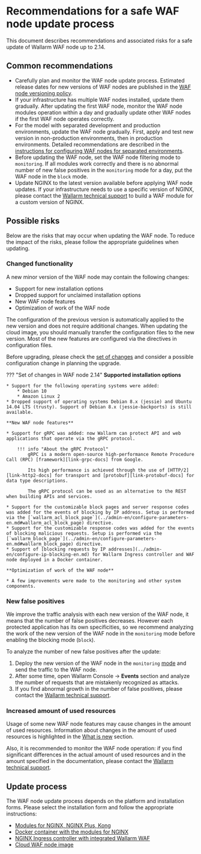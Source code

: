 [link-grpc-docs]:       https://grpc.io/
[link-http2-docs]:      https://developers.google.com/web/fundamentals/performance/http2
[link-protobuf-docs]:   https://developers.google.com/protocol-buffers/

# Recommendations for a safe WAF node update process

This document describes recommendations and associated risks for a safe update of Wallarm WAF node up to 2.14.

## Common recommendations

* Carefully plan and monitor the WAF node update process. Estimated release dates for new versions of WAF nodes are published in the [WAF node versioning policy](versioning-policy.md).
* If your infrastructure has multiple WAF nodes installed, update them gradually. After updating the first WAF node, monitor the WAF node modules operation within a day and gradually update other WAF nodes if the first WAF node operates correctly.
* For the model with separated development and production environments, update the WAF node gradually. First, apply and test new version in non-production environments, then in production environments. Detailed recommendations are described in the [instructions for configuring WAF nodes for separated environments](../admin-en/configuration-guides/waf-in-separated-environments/configure-waf-in-separated-environments.md#gradual-rollout-of-new-waf-changes).
* Before updating the WAF node, set the WAF node filtering mode to `monitoring`. If all modules work correctly and there is no abnormal number of new false positives in the `monitoring` mode for a day, put the WAF node in the `block` mode.
* Update NGINX to the latest version available before applying WAF node updates. If your infrastructure needs to use a specific version of NGINX, please contact the [Wallarm technical support](mailto:support@wallarm.com) to build a WAF module for a custom version of NGINX.

## Possible risks

Below are the risks that may occur when updating the WAF node. To reduce the impact of the risks, please follow the appropriate guidelines when updating.

### Changed functionality

A new minor version of the WAF node may contain the following changes:

* Support for new installation options
* Dropped support for unclaimed installation options
* New WAF node features
* Optimization of work of the WAF node

The configuration of the previous version is automatically applied to the new version and does not require additional changes. When updating the cloud image, you should manually transfer the configuration files to the new version. Most of the new features are configured via the directives in configuration files.

Before upgrading, please check the [set of changes](what-is-new.md) and consider a possible configuration change in planning the upgrade.

??? "Set of changes in WAF node 2.14"
    **Supported installation options**

    * Support for the following operating systems were added:
        * Debian 10
        * Amazon Linux 2
    * Dropped support of operating systems Debian 8.x (jessie) and Ubuntu 14.04 LTS (trusty). Support of Debian 8.x (jessie-backports) is still available.

    **New WAF node features**
    
    * Support for gRPC was added: now Wallarm can protect API and web applications that operate via the gRPC protocol.

        !!! info "About the gRPC Protocol"
            gRPC is a modern open‑source high-performance Remote Procedure Call (RPC) [framework][link-grpc-docs] from Google.
            
            Its high performance is achieved through the use of [HTTP/2][link-http2-docs] for transport and [protobuf][link-protobuf-docs] for data type descriptions.
            
            The gRPC protocol can be used as an alternative to the REST when building APIs and services. 
    
    * Support for the customizable block pages and server response codes was added for the events of blocking by IP address. Setup is performed via the [`wallarm_acl_block_page`](../admin-en/configure-parameters-en.md#wallarm_acl_block_page) directive.
    * Support for the customizable response codes was added for the events of blocking malicious requests. Setup is performed via the [`wallarm_block_page`](../admin-en/configure-parameters-en.md#wallarm_block_page) directive.
    * Support of [blocking requests by IP addresses](../admin-en/configure-ip-blocking-en.md) for Wallarm Ingress controller and WAF node deployed in a Docker container.

    **Optimization of work of the WAF node**

    * A few improvements were made to the monitoring and other system components.

### New false positives

We improve the traffic analysis with each new version of the WAF node, it means that the number of false positives decreases. However each protected application has its own specificities, so we recommend analyzing the work of the new version of the WAF node in the `monitoring` mode before enabling the blocking mode (`block`).

To analyze the number of new false positives after the update:

1. Deploy the new version of the WAF node in the `monitoring` [mode](../admin-en/configure-wallarm-mode.md) and send the traffic to the WAF node.
2. After some time, open Wallarm Console → **Events** section and analyze the number of requests that are mistakenly recognized as attacks.
3. If you find abnormal growth in the number of false positives, please contact the [Wallarm technical support](mailto:support@wallarm.com).

### Increased amount of used resources

Usage of some new WAF node features may cause changes in the amount of used resources. Information about changes in the amount of used resources is highlighted in the [What is new](what-is-new.md) section.

Also, it is recommended to monitor the WAF node operation: if you find significant differences in the actual amount of used resources and in the amount specified in the documentation, please contact the [Wallarm technical support](mailto:support@wallarm.com).

## Update process

The WAF node update process depends on the platform and installation forms. Please select the installation form and follow the appropriate instructions:

* [Modules for NGINX, NGINX Plus, Kong](nginx-modules.md)
* [Docker container with the modules for NGINX](docker-container.md)
* [NGINX Ingress controller with integrated Wallarm WAF](ingress-controller.md)
* [Cloud WAF node image](cloud-image.md)
